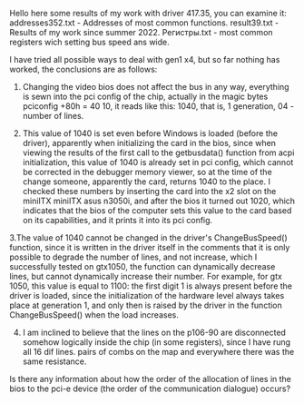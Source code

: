 Hello here some results of my work with driver 417.35, you can examine it:
addresses352.txt - Addresses of most common functions. 
result39.txt - Results of my work since summer 2022.
Регистры.txt - most common registers wich setting bus speed ans wide. 

I have tried all possible ways to deal with gen1 x4, but so far nothing has worked, the conclusions are as follows:

1. Changing the video bios does not affect the bus in any way, everything is sewn into the pci config of the chip, actually in the magic bytes pciconfig +80h = 40 10, it reads like this: 1040, that is, 1 generation, 04 -number of lines. 

2. This value of 1040 is set even before Windows is loaded (before the driver), apparently when initializing the card in the bios, since when viewing the results of the first call to the getbusdata() function from acpi initialization, this value of 1040 is already set in pci config, which cannot be corrected in the debugger memory viewer, so at the time of the change someone, apparently the card, returns 1040 to the place. 
I checked these numbers by inserting the card into the x2 slot on the miniITX miniITX asus n3050i, and after the bios it turned out 1020, which indicates that the bios of the computer sets this value to the card based on its capabilities, and it prints it into its pci config. 

3.The value of 1040 cannot be changed in the driver's ChangeBusSpeed() function, since it is written in the driver itself in the comments that it is only possible to degrade the number of lines, and not increase, which I successfully tested on gtx1050, the function can dynamically decrease lines, but cannot dynamically increase their number. For example, for gtx 1050, this value is equal to 1100: the first digit 1 is always present before the driver is loaded, since the initialization of the hardware level always takes place at generation 1, and only then is raised by the driver in the function
ChangeBusSpeed() when the load increases. 

4. I am inclined to believe that the lines on the p106-90 are disconnected somehow logically inside the chip (in some registers), since I have rung all 16 dif lines. pairs of combs on the map and everywhere there was the same resistance.

Is there any information about how the order of the allocation of lines in the bios to the pci-e device (the order of the communication dialogue) occurs?
